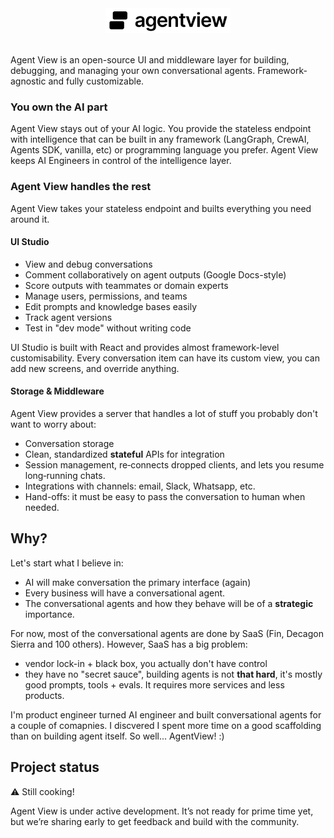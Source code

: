 <div align="center">
  <a href="https://nextjs.org">
    <picture>
      <source media="(prefers-color-scheme: dark)" srcset="docs/logo_light.svg" height="40">
      <img alt="Next.js logo" src="docs/logo.svg" height="40">
    </picture>
  </a>
  <br/><br/>
  <!-- <h1>agentview</h1> -->

</div>

Agent View is an open-source UI and middleware layer for building, debugging, and managing your own conversational agents. Framework-agnostic and fully customizable.

### You own the AI part

Agent View stays out of your AI logic. You provide the stateless endpoint with intelligence that can be built in any framework (LangGraph, CrewAI, Agents SDK, vanilla, etc) or programming language you prefer. Agent View keeps AI Engineers in control of the intelligence layer.

### Agent View handles the rest

Agent View takes your stateless endpoint and builts everything you need around it.

#### UI Studio

- View and debug conversations
- Comment collaboratively on agent outputs (Google Docs-style)
- Score outputs with teammates or domain experts
- Manage users, permissions, and teams
- Edit prompts and knowledge bases easily
- Track agent versions
- Test in "dev mode" without writing code

UI Studio is built with React and provides almost framework-level customisability. Every conversation item can have its custom view, you can add new screens, and override anything.

#### Storage & Middleware

Agent View provides a server that handles a lot of stuff you probably don't want to worry about:

- Conversation storage
- Clean, standardized **stateful** APIs for integration
- Session management, re‑connects dropped clients, and lets you resume long‑running chats.
- Integrations with channels: email, Slack, Whatsapp, etc. 
- Hand-offs: it must be easy to pass the conversation to human when needed.

## Why?

Let's start what I believe in:

- AI will make conversation the primary interface (again)
- Every business will have a conversational agent. 
- The conversational agents and how they behave will be of a **strategic** importance.

For now, most of the conversational agents are done by SaaS (Fin, Decagon Sierra and 100 others). However, SaaS has a big problem:
- vendor lock-in + black box, you actually don't have control
- they have no "secret sauce", building agents is not **that hard**, it's mostly good prompts, tools + evals. It requires more services and less products.

I'm product engineer turned AI engineer and built conversational agents for a couple of comapnies. I discvered I spent more time on a good scaffolding than on building agent itself. So well... AgentView! :)

## Project status

⚠️ Still cooking!

Agent View is under active development. It’s not ready for prime time yet, but we’re sharing early to get feedback and build with the community.

